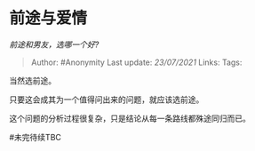 # 前途与爱情
*前途和男友，选哪一个好?*

> Author: #Anonymity
> Last update: *23/07/2021*
> Links:
> Tags:

当然选前途。

只要这会成其为一个值得问出来的问题，就应该选前途。

这个问题的分析过程很复杂，只是结论从每一条路线都殊途同归而已。

#未完待续TBC

